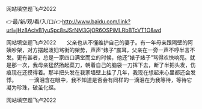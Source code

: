 网站填空题飞卢2022

👉最/新/观/看/入/口/👉http://www.baidu.com/link?url=jHz8AcivB1yuSpc8sJSrNM3GjOR6OSPiMLRbBTcVT1O&wd

网站填空题飞卢2022　　父亲也从不懂维护自己的妻子。有一年母亲跟隔壁的阿姨吵架，对方摆起泼妇骂街的架势，声声“婊子”震耳，父亲在一旁一声不哼半言不发。更有甚者，总是一家四口满堂而立的时候，他还“婊子婊子”骂得欢快响亮。就是那一次，我母亲猛然扬起菜刀，朝着自己的脑袋一刀挥下去，断了半把头发，伤痕现在还摸得着。那半把头发在我家墙壁上挂了几年，我现在想起来心里都还会发悸。
　　一滴泪含在眼中，我不知道是否会有同样的一滴泪在为我等待，等待它凝为珍珠，破茧化蝶。


网站填空题飞卢2022
